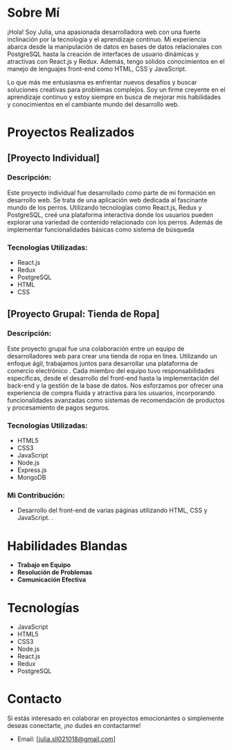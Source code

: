 # Sobre Mí

¡Hola! Soy Julia, una apasionada desarrolladora web con una fuerte inclinación por la tecnología y el aprendizaje continuo.
Mi experiencia abarca desde la manipulación de datos en bases de datos relacionales con PostgreSQL hasta la creación de interfaces de usuario dinámicas y atractivas con React.js y Redux. Además, tengo sólidos conocimientos en el manejo de lenguajes front-end como HTML, CSS y JavaScript.

Lo que más me entusiasma es enfrentar nuevos desafíos y buscar soluciones creativas para problemas complejos. Soy un firme creyente en el aprendizaje continuo y estoy siempre en busca de mejorar mis habilidades y conocimientos en el cambiante mundo del desarrollo web.

# Proyectos Realizados

## [Proyecto Individual]
### Descripción:

Este proyecto individual fue desarrollado como parte de mi formación en desarrollo web. Se trata de una aplicación web dedicada al fascinante mundo de los perros. Utilizando tecnologías como React.js, Redux y PostgreSQL, creé una plataforma interactiva donde los usuarios pueden explorar una variedad de contenido relacionado con los perros. Además de implementar funcionalidades básicas como sistema de búsqueda

### Tecnologías Utilizadas:
- React.js
- Redux
- PostgreSQL
- HTML
- CSS


## [Proyecto Grupal: Tienda de Ropa]

### Descripción:

Este proyecto grupal fue una colaboración entre un equipo de desarrolladores web para crear una tienda de ropa en línea. Utilizando un enfoque ágil, trabajamos juntos para desarrollar una plataforma de comercio electrónico . Cada miembro del equipo tuvo responsabilidades específicas, desde el desarrollo del front-end hasta la implementación del back-end y la gestión de la base de datos. Nos esforzamos por ofrecer una experiencia de compra fluida y atractiva para los usuarios, incorporando funcionalidades avanzadas como sistemas de recomendación de productos y procesamiento de pagos seguros.

### Tecnologías Utilizadas:
- HTML5
- CSS3
- JavaScript
- Node.js
- Express.js
- MongoDB

### Mi Contribución:
- Desarrollo del front-end de varias páginas utilizando HTML, CSS y JavaScript.
.
# Habilidades Blandas

- **Trabajo en Equipo**
- **Resolución de Problemas**
- **Comunicación Efectiva**

# Tecnologías

- JavaScript
- HTML5
- CSS3
- Node.js
- React.js
- Redux
- PostgreSQL

# Contacto

Si estás interesado en colaborar en proyectos emocionantes o simplemente deseas conectarte, ¡no dudes en contactarme!
- Email: [julia.sll021018@gmail.com]

